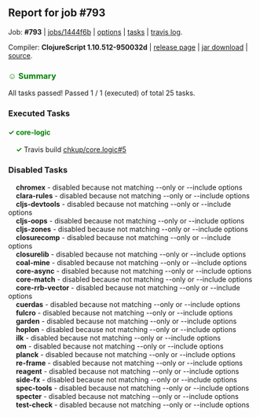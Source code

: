 ## Report for job #793

Job: **#793** | [jobs/1444f6b](https://github.com/cljs-oss/canary/commit/1444f6bffa41229bc2045f1bdc655f454fc4c7bb) | [options](options.edn) | [tasks](tasks.edn) | [travis log](https://travis-ci.org/cljs-oss/canary/builds/484905113).

Compiler: **ClojureScript 1.10.512-950032d** | [release page](https://github.com/cljs-oss/canary/releases/tag/r1.10.512-950032d) | [jar download](https://github.com/cljs-oss/canary/releases/download/r1.10.512-950032d/clojurescript-1.10.512-950032d.jar) | [source](https://github.com/clojure/clojurescript/commit/950032dba300451835c4c7c2a0c1c74ca6d0b49a).

### <b style='color:green'>☺ Summary</b>

All tasks passed! Passed 1 / 1 (executed) of total 25 tasks.

### Executed Tasks

#### <b style='color:green'>&#x2713; core-logic</b>
&nbsp;&nbsp;&nbsp;&nbsp;<b style='color:green'>&#x2713;</b> Travis build [chkup/core.logic#5](https://travis-ci.org/chkup/core.logic/builds/484905784)<br>

### Disabled Tasks

&nbsp;&nbsp;&nbsp;&nbsp;**chromex** - disabled because not matching --only or --include options<br>
&nbsp;&nbsp;&nbsp;&nbsp;**clara-rules** - disabled because not matching --only or --include options<br>
&nbsp;&nbsp;&nbsp;&nbsp;**cljs-devtools** - disabled because not matching --only or --include options<br>
&nbsp;&nbsp;&nbsp;&nbsp;**cljs-oops** - disabled because not matching --only or --include options<br>
&nbsp;&nbsp;&nbsp;&nbsp;**cljs-zones** - disabled because not matching --only or --include options<br>
&nbsp;&nbsp;&nbsp;&nbsp;**closurecomp** - disabled because not matching --only or --include options<br>
&nbsp;&nbsp;&nbsp;&nbsp;**closurelib** - disabled because not matching --only or --include options<br>
&nbsp;&nbsp;&nbsp;&nbsp;**coal-mine** - disabled because not matching --only or --include options<br>
&nbsp;&nbsp;&nbsp;&nbsp;**core-async** - disabled because not matching --only or --include options<br>
&nbsp;&nbsp;&nbsp;&nbsp;**core-match** - disabled because not matching --only or --include options<br>
&nbsp;&nbsp;&nbsp;&nbsp;**core-rrb-vector** - disabled because not matching --only or --include options<br>
&nbsp;&nbsp;&nbsp;&nbsp;**cuerdas** - disabled because not matching --only or --include options<br>
&nbsp;&nbsp;&nbsp;&nbsp;**fulcro** - disabled because not matching --only or --include options<br>
&nbsp;&nbsp;&nbsp;&nbsp;**garden** - disabled because not matching --only or --include options<br>
&nbsp;&nbsp;&nbsp;&nbsp;**hoplon** - disabled because not matching --only or --include options<br>
&nbsp;&nbsp;&nbsp;&nbsp;**ilk** - disabled because not matching --only or --include options<br>
&nbsp;&nbsp;&nbsp;&nbsp;**om** - disabled because not matching --only or --include options<br>
&nbsp;&nbsp;&nbsp;&nbsp;**planck** - disabled because not matching --only or --include options<br>
&nbsp;&nbsp;&nbsp;&nbsp;**re-frame** - disabled because not matching --only or --include options<br>
&nbsp;&nbsp;&nbsp;&nbsp;**reagent** - disabled because not matching --only or --include options<br>
&nbsp;&nbsp;&nbsp;&nbsp;**side-fx** - disabled because not matching --only or --include options<br>
&nbsp;&nbsp;&nbsp;&nbsp;**spec-tools** - disabled because not matching --only or --include options<br>
&nbsp;&nbsp;&nbsp;&nbsp;**specter** - disabled because not matching --only or --include options<br>
&nbsp;&nbsp;&nbsp;&nbsp;**test-check** - disabled because not matching --only or --include options<br>